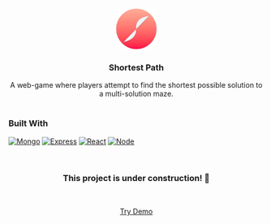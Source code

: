 <!-- Improved compatibility of back to top link: See: https://github.com/othneildrew/Best-README-Template/pull/73 -->
<a name="readme-top"></a>
<!--
*** Thanks for checking out the Best-README-Template. If you have a suggestion
*** that would make this better, please fork the repo and create a pull request
*** or simply open an issue with the tag "enhancement".
*** Don't forget to give the project a star!
*** Thanks again! Now go create something AMAZING! :D
-->



<!-- PROJECT SHIELDS -->
<!--
*** I'm using markdown "reference style" links for readability.
*** Reference links are enclosed in brackets [ ] instead of parentheses ( ).
*** See the bottom of this document for the declaration of the reference variables
*** for contributors-url, forks-url, etc. This is an optional, concise syntax you may use.
*** https://www.markdownguide.org/basic-syntax/#reference-style-links
-->

<!-- PROJECT LOGO -->
<br />
<div align="center">
  <a href="https://github.com/TristanKatwaroo/shortest-path">
    <img src="assets/images/logo.png" alt="Logo" width="80" height="80">
  </a>

<h3 align="center">Shortest Path</h3>

  <p align="center">
    A web-game where players attempt to find the shortest possible solution to a multi-solution maze.
    <br />
    <br />
    <!--<a href="https://github.com/TristanKatwaroo/shortest-path"><strong>Explore the docs »</strong></a>-->
    <!-- · -->
    <!-- <a href="https://github.com/TristanKatwaroo/shortest-path/issues/new?labels=bug&template=bug-report---.md">Report Bug</a> -->
    <!-- · -->
    <!-- <a href="https://github.com/TristanKatwaroo/shortest-path/issues/new?labels=enhancement&template=feature-request---.md">Request Feature</a> -->
  </p>
</div>

### Built With

[![Mongo][MongoDB]][Mongo-url] [![Express][Express.js]][Express-url] [![React][React.js]][React-url] [![Node][Node.js]][Node-url]

<!-- <p align="right">(<a href="#readme-top">back to top</a>)</p> -->

<!-- ## About -->

<!-- Centered construction message -->
<br />
<h3 align="center">This project is under construction! 🚧</h3>
<br />

<div align="center">
  <p align="center">
    <a href="https://tristankatwaroo.com/shortest-path" align="center">Try Demo</a>
  </p>
</div>

<!-- LICENSE -->
<!-- ## License

Distributed under the MIT License. See `LICENSE.txt` for more information.

<p align="right">(<a href="#readme-top">back to top</a>)</p>
 -->


<!-- CONTACT -->
<!-- ## Contact

Your Name - [@twitter_handle](https://twitter.com/twitter_handle) - email@email_client.com

Project Link: [https://github.com/TristanKatwaroo/shortest-path](https://github.com/TristanKatwaroo/shortest-path)

<p align="right">(<a href="#readme-top">back to top</a>)</p> -->



<!-- MARKDOWN LINKS & IMAGES -->
<!-- https://www.markdownguide.org/basic-syntax/#reference-style-links -->

[React.js]: https://img.shields.io/badge/React-20232A?style=for-the-badge&logo=react&logoColor=61DAFB
[React-url]: https://reactjs.org/
[Node.js]: https://img.shields.io/badge/node.js-6DA55F?style=for-the-badge&logo=node.js&logoColor=white
[Node-url]: https://reactjs.org/
[MongoDB]: https://img.shields.io/badge/MongoDB-%234ea94b.svg?style=for-the-badge&logo=mongodb&logoColor=white
[Mongo-url]: https://reactjs.org/
[Express.js]: https://img.shields.io/badge/express.js-%23404d59.svg?style=for-the-badge&logo=express&logoColor=%2361DAFB
[Express-url]: https://reactjs.org/